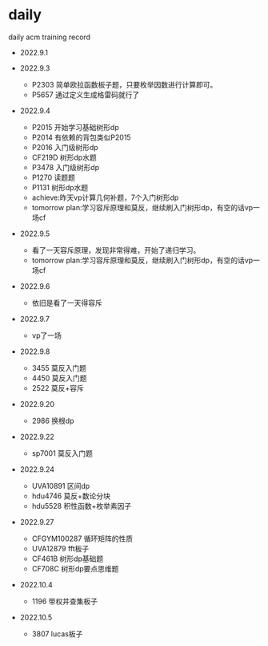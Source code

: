 # daily

daily acm training record

- 2022.9.1

- 2022.9.3
    - P2303 简单欧拉函数板子题，只要枚举因数进行计算即可。
    - P5657 通过定义生成格雷码就行了
- 2022.9.4
    - P2015 开始学习基础树形dp
    - P2014 有依赖的背包类似P2015
    - P2016 入门级树形dp
    - CF219D 树形dp水题
    - P3478 入门级树形dp
    - P1270 读题题
    - P1131 树形dp水题
    - achieve:昨天vp计算几何补题，7个入门树形dp
    - tomorrow plan:学习容斥原理和莫反，继续刷入门树形dp，有空的话vp一场cf
- 2022.9.5
    - 看了一天容斥原理，发现非常得难，开始了递归学习。
    - tomorrow plan:学习容斥原理和莫反，继续刷入门树形dp，有空的话vp一场cf
- 2022.9.6
    - 依旧是看了一天得容斥
- 2022.9.7
  - vp了一场
- 2022.9.8
  - 3455 莫反入门题  
  - 4450 莫反入门题
  - 2522 莫反+容斥
- 2022.9.20
  - 2986 换根dp
- 2022.9.22
  - sp7001 莫反入门题
- 2022.9.24
  - UVA10891 区间dp
  - hdu4746 莫反+数论分块
  - hdu5528 积性函数+枚举素因子
- 2022.9.27
  - CFGYM100287 循环矩阵的性质
  - UVA12879 fft板子
  - CF461B 树形dp基础题
  - CF708C 树形dp要点思维题
- 2022.10.4
  - 1196 带权并查集板子
- 2022.10.5
  - 3807 lucas板子